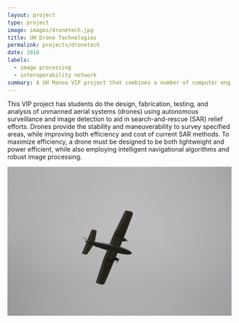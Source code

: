 ```yaml
---
layout: project
type: project
image: images/dronetech.jpg
title: UH Drone Technologies
permalink: projects/dronetech
date: 2016
labels:
  - image processing
  - interoperability network
summary: A UH Manoa VIP project that combines a number of computer engineers, mechanical engineers and electrical engineers building an automous air drone for the AUSVI competition.
---
```


This VIP project has students do the design, fabrication, testing, and analysis of unmanned aerial systems (drones) using autonomous surveillance and image detection to aid in search-and-rescue (SAR) relief efforts. Drones provide the stability and maneuverability to survey specified areas, while improving both efficiency and cost of current SAR methods. To maximize efficiency, a drone must be designed to be both lightweight and power efficient, while also employing intelligent navigational algorithms and robust image processing.

![Image of aircraft in flight](https://raw.githubusercontent.com/aaronvil/aaronvil.github.io/master/images/drone.jpg)
